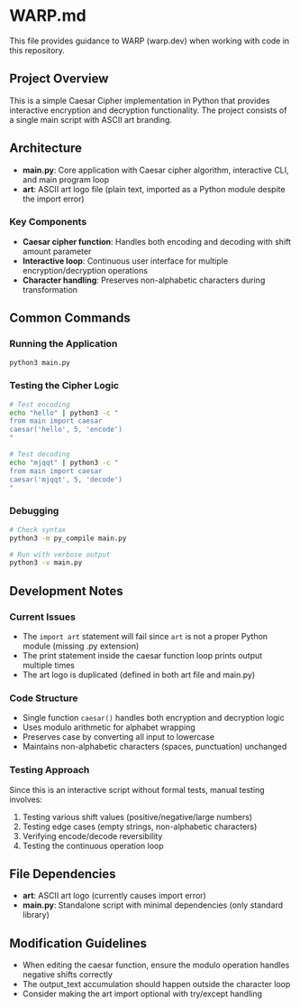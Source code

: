 # WARP.md

This file provides guidance to WARP (warp.dev) when working with code in this repository.

## Project Overview

This is a simple Caesar Cipher implementation in Python that provides interactive encryption and decryption functionality. The project consists of a single main script with ASCII art branding.

## Architecture

- **main.py**: Core application with Caesar cipher algorithm, interactive CLI, and main program loop
- **art**: ASCII art logo file (plain text, imported as a Python module despite the import error)

### Key Components

- **Caesar cipher function**: Handles both encoding and decoding with shift amount parameter
- **Interactive loop**: Continuous user interface for multiple encryption/decryption operations
- **Character handling**: Preserves non-alphabetic characters during transformation

## Common Commands

### Running the Application
```bash
python3 main.py
```

### Testing the Cipher Logic
```bash
# Test encoding
echo "hello" | python3 -c "
from main import caesar
caesar('hello', 5, 'encode')
"

# Test decoding  
echo "mjqqt" | python3 -c "
from main import caesar
caesar('mjqqt', 5, 'decode')
"
```

### Debugging
```bash
# Check syntax
python3 -m py_compile main.py

# Run with verbose output
python3 -v main.py
```

## Development Notes

### Current Issues
- The `import art` statement will fail since `art` is not a proper Python module (missing .py extension)
- The print statement inside the caesar function loop prints output multiple times
- The art logo is duplicated (defined in both art file and main.py)

### Code Structure
- Single function `caesar()` handles both encryption and decryption logic
- Uses modulo arithmetic for alphabet wrapping
- Preserves case by converting all input to lowercase
- Maintains non-alphabetic characters (spaces, punctuation) unchanged

### Testing Approach
Since this is an interactive script without formal tests, manual testing involves:
1. Testing various shift values (positive/negative/large numbers)
2. Testing edge cases (empty strings, non-alphabetic characters)
3. Verifying encode/decode reversibility
4. Testing the continuous operation loop

## File Dependencies
- **art**: ASCII art logo (currently causes import error)
- **main.py**: Standalone script with minimal dependencies (only standard library)

## Modification Guidelines
- When editing the caesar function, ensure the modulo operation handles negative shifts correctly
- The output_text accumulation should happen outside the character loop
- Consider making the art import optional with try/except handling